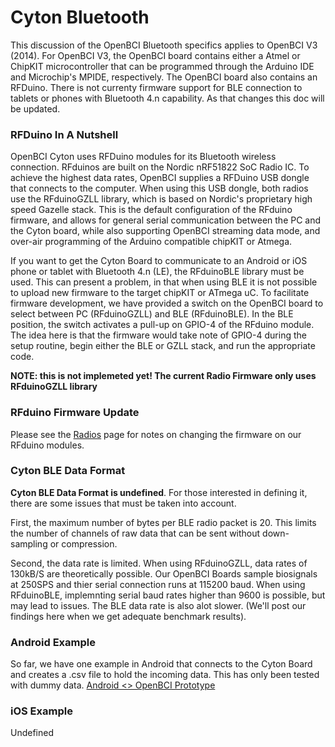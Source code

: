 # Cyton Bluetooth

This discussion of the OpenBCI Bluetooth specifics applies to OpenBCI V3 (2014). For OpenBCI V3, the OpenBCI board contains either a Atmel or ChipKIT microcontroller that can be programmed through the Arduino IDE and Microchip's MPIDE, respectively. The OpenBCI board also contains an RFDuino. There is not currenty firmware support for BLE connection to tablets or phones with Bluetooth 4.n capability. As that changes this doc will be updated.

### RFDuino In A Nutshell

OpenBCI Cyton uses RFDuino modules for its Bluetooth wireless connection. RFduinos are built on the Nordic nRF51822 SoC Radio IC. To achieve the highest data rates, OpenBCI supplies a RFDuino USB dongle that connects to the computer. When using this USB dongle, both radios use the RFduinoGZLL library, which is based on Nordic's proprietary high speed Gazelle stack. This is the default configuration of the RFduino firmware, and allows for general serial communication between the PC and the Cyton board, while also supporting OpenBCI streaming data mode, and over-air programming of the Arduino compatible chipKIT or Atmega.

If you want to get the Cyton Board to communicate to an Android or iOS phone or tablet with Bluetooth 4.n (LE), the RFduinoBLE library must be used. This can present a problem, in that when using BLE it is not possible to upload new firmware to the target chipKIT or ATmega uC. To facilitate firmware development, we have provided a switch on the OpenBCI board to select between PC (RFduinoGZLL) and BLE (RFduinoBLE). In the BLE position, the switch activates a pull-up on GPIO-4 of the RFduino module. The idea here is that the firmware would take note of GPIO-4 during the setup routine, begin either the BLE or GZLL stack, and run the appropriate code.

**NOTE: this is not implemeted yet! The current Radio Firmware only uses RFduinoGZLL library** 

### RFduino Firmware Update

Please see the [Radios](link.here) page for notes on changing the firmware on our RFduino modules.

### Cyton BLE Data Format

**Cyton BLE Data Format is undefined**. For those interested in defining it, there are some issues that must be taken into account. 

First, the maximum number of bytes per BLE radio packet is 20. This limits the number of channels of raw data that can be sent without down-sampling or compression.

Second, the data rate is limited. When using RFduinoGZLL, data rates of 130kB/S are theoretically possible. Our OpenBCI Boards sample biosignals at 250SPS and thier serial connection runs at 115200 baud. When using RFduinoBLE, implemnting serial baud rates higher than 9600 is possible, but may lead to issues. The BLE data rate is also alot slower. (We'll post our findings here when we get adequate benchmark results).

### Android Example

So far, we have one example in Android that connects to the Cyton Board and creates a .csv file to hold the incoming data. This has only been tested with dummy data.
[Android <> OpenBCI Prototype](https://github.com/yasser304/OpenBCI-AndroidApp)

### iOS Example

Undefined
